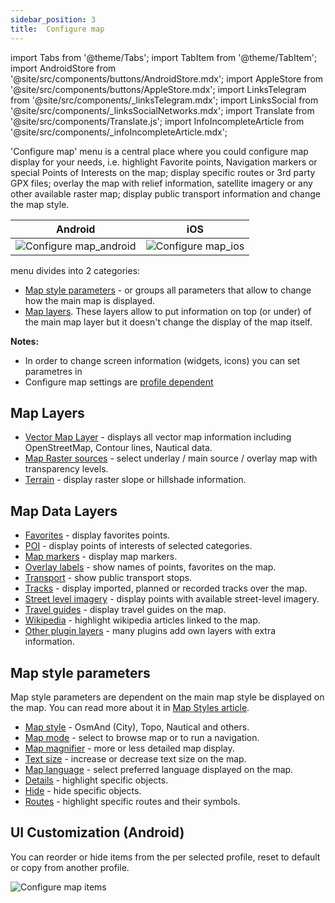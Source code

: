 ```yaml
---
sidebar_position: 3
title:  Configure map
---
```


import Tabs from '@theme/Tabs';
import TabItem from '@theme/TabItem';
import AndroidStore from '@site/src/components/buttons/AndroidStore.mdx';
import AppleStore from '@site/src/components/buttons/AppleStore.mdx';
import LinksTelegram from '@site/src/components/_linksTelegram.mdx';
import LinksSocial from '@site/src/components/_linksSocialNetworks.mdx';
import Translate from '@site/src/components/Translate.js';
import InfoIncompleteArticle from '@site/src/components/_infoIncompleteArticle.mdx';

<InfoIncompleteArticle/>

'Configure map' menu is a central place where you could configure map display for your needs, i.e. highlight Favorite points, Navigation markers or special Points of Interests on the map; display specific routes or 3rd party GPX files; overlay the map with relief information, satellite imagery or any other available raster map; display public transport information and change the map style.


| Android | iOS |
| :---: | :---: |
| ![Configure map_android](@site/static/img/map/configure-map-android.png) | ![Configure map_ios](@site/static/img/map/configure-map-ios.png) |

**<Translate android="true" ids="configure_map"/>** menu divides into 2 categories:
- [Map style parameters](#map-style-parameters) - **<Translate android="true" ids="map_widget_map_rendering"/>** or **<Translate android="true" ids="map_settings_style"/>** groups all parameters that allow to change how the main map is displayed.
- [Map layers](#map-layers). These layers allow to put information on top (or under) of the main map layer but it doesn't change the display of the map itself.


**Notes:** 
- In order to change screen information (widgets, icons) you can set parametres in [<Translate android="true" ids="layer_map_appearance"/>](/docs/documentation/widgets)
- Configure map settings are [profile dependent](/docs/documentation/personal/profiles)

## Map Layers
   - [Vector Map Layer](//docs/documentation/map/vector-maps) - displays all vector map information including OpenStreetMap, Contour lines, Nautical data.
   - [Map Raster sources](/docs/documentation/map/raster-maps#select-map-as-main--underlay--overlay-layer) - select underlay / main source / overlay map with transparency levels.
   - [Terrain](/docs/documentation/map/raster-maps#hillshade--slopeg) - display raster slope or hillshade information.

## Map Data Layers
   - [Favorites](/docs/documentation/map/point-layers-on-map) - display favorites points.
   - [POI](/docs/documentation/map/point-layers-on-map) - display points of interests of selected categories.
   - [Map markers](/docs/documentation/map/point-layers-on-map) - display map markers.
   - [Overlay labels](/docs/documentation/map/point-layers-on-map) - show names of points, favorites on the map.
   - [Transport](/docs/documentation/map/vector-maps#transport) - show public transport stops.
   - [Tracks](/docs/documentation/map/tracks-on-map) - display imported, planned or recorded tracks over the map.
   - [Street level imagery](/docs/documentation/plugins/mapillary#viewing-images) - display points with available street-level imagery.
   - [Travel guides](/docs/documentation/plan-route/travel-guides) - display travel guides on the map.
   - [Wikipedia](/docs/documentation/plugins/wikipedia) - highlight wikipedia articles linked to the map.
   - [Other plugin layers](/docs/documentation/plugins) - many plugins add own layers with extra information.

## Map style parameters
Map style parameters are dependent on the main map style be displayed on the map. You can read more about it in [Map Styles article](/docs/documentation/map/vector-maps).
   - [Map style](/docs/documentation/map/vector-maps#default-map-styles) - OsmAnd (City), Topo, Nautical and others.
   - [Map mode](/docs/documentation/map/vector-maps#map-mode) - select to browse map or to run a navigation.
   - [Map magnifier](/docs/documentation/map/vector-maps#map-magnifier) - more or less detailed map display.
   - [Text size](/docs/documentation/map/vector-maps#text-size) - increase or decrease text size on the map.
   - [Map language](/docs/documentation/map/vector-maps#map-language) - select preferred language displayed on the map.
   - [Details](/docs/documentation/map/vector-maps#details) - highlight specific objects.
   - [Hide](/docs/documentation/map/vector-maps#hide) - hide specific objects.
   - [Routes](/docs/documentation/map/vector-maps#routes) - highlight specific routes and their symbols.
   
## UI Customization (Android)
   
You can reorder or hide items from the <Translate android="true" ids="android_button_seq"/> <Translate android="true" ids="configure_map"/> per selected profile, reset to default or copy from another profile.
   
<Translate android="true" ids="android_button_seq"/> <Translate android="true" ids="shared_string_menu,configure_profile,ui_customization,configure_map"/>

<p> </p>

![Configure map items ](@site/static/img/settings/configure-screen-ui-customization.png)


